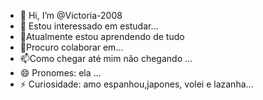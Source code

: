 - 👋 Hi, I’m @Victoria-2008
- 👀 Estou interessado em estudar...
- 🌱Atualmente estou aprendendo de tudo
- 💞️Procuro colaborar em...
- 📫Como chegar até mim não chegando ...
- 😄 Pronomes: ela ...
- ⚡ Curiosidade: amo espanhou,japones, volei e lazanha...
<!---
Victoria-2008/ é uma estudante ✨ especial ✨ porque seu `README.md` (este arquivo) aparece no seu perfil do GitHub.
Você pode clicar no link Visualizar para ver suas alterações.
--->
